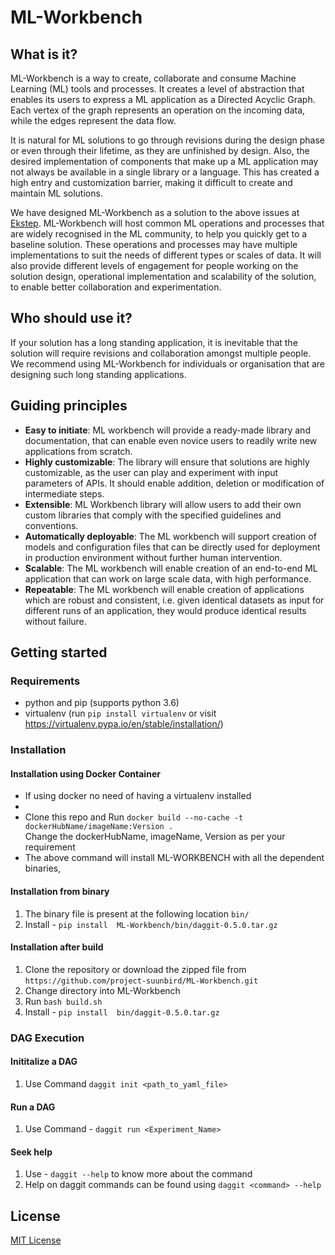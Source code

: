 # ML-Workbench	

## What is it?
ML-Workbench is a way to create, collaborate and consume Machine Learning (ML) tools and processes. It creates a level of abstraction that enables its users to express a ML application as a Directed Acyclic Graph. Each vertex of the graph represents an operation on the incoming data, while the edges represent the data flow.

It is natural for ML solutions to go through revisions during the design phase or even through their lifetime, as they are unfinished by design. Also, the desired implementation of components that make up a ML application may not always be available in a single library or a language. This has created a high entry and customization barrier, making it difficult to create and maintain ML solutions.

We have designed ML-Workbench as a solution to the above issues at [Ekstep](https://ekstep.org/). ML-Workbench will host common ML operations and processes that are widely recognised in the ML community, to help you quickly get to a baseline solution. These operations and processes may have multiple implementations to suit the needs of different types or scales of data. It will also provide different levels of engagement for people working on the solution design, operational implementation and scalability of the solution, to enable better collaboration and experimentation.

## Who should use it?
If your solution has a long standing application, it is inevitable that the solution will require revisions and collaboration amongst multiple people. We recommend using ML-Workbench for individuals or organisation that are designing such long standing applications.

## Guiding principles
* **Easy to initiate**: ML workbench will provide a ready-made library and documentation, that can enable even novice users to readily write new applications from scratch.
* **Highly customizable**: The library will ensure that solutions are highly customizable, as the user can play and experiment with input parameters of APIs. It should enable addition, deletion or modification of intermediate steps.
* **Extensible**: ML Workbench library will allow users to add their own custom libraries that comply with the specified guidelines and conventions.
* **Automatically deployable**: The ML workbench will support creation of models and configuration files that can be directly used for deployment in production environment without further human intervention.
* **Scalable**: The ML workbench will enable creation of an end-to-end ML application that can work on large scale data, with high performance.
* **Repeatable**: The ML workbench will enable creation of applications which are robust and consistent, i.e. given identical datasets as input for different runs of an application, they would produce identical results without failure.

## Getting started

### Requirements
- python and pip (supports python 3.6)
- virtualenv (run `pip install virtualenv` or visit https://virtualenv.pypa.io/en/stable/installation/)

### Installation
#### Installation using Docker Container
* If using docker no need of having a virtualenv installed
* 
* Clone this repo and Run `docker build --no-cache -t dockerHubName/imageName:Version .` <br/>Change the dockerHubName, imageName, Version as per your requirement
* The above command will install ML-WORKBENCH with all the dependent binaries, 

#### Installation from binary
1. The binary file is present at the following location `bin/`
2. Install - `pip install  ML-Workbench/bin/daggit-0.5.0.tar.gz`

#### Installation after build
1. Clone the repository or download the zipped file from `https://github.com/project-suunbird/ML-Workbench.git`
2. Change directory into ML-Workbench
3. Run `bash build.sh`
4. Install - `pip install  bin/daggit-0.5.0.tar.gz`

### DAG Execution
#### Inititalize a DAG
1. Use Command `daggit init <path_to_yaml_file>`
#### Run a DAG
1. Use Command - `daggit run <Experiment_Name>`
#### Seek help
1. Use - `daggit --help` to know more about the command
2. Help on daggit commands can be found using `daggit <command> --help` 

## License

[MIT License](LICENSE)
